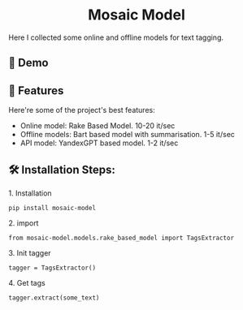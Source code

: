 <h1 align="center" id="title">Mosaic Model</h1>

<p id="description">Here I collected some online and offline models for text tagging.</p>

<h2>🚀 Demo</h2>

[]()



<h2>🧐 Features</h2>

Here're some of the project's best features:

*   Online model: Rake Based Model. 10-20 it/sec
*   Offline models: Bart based model with summarisation. 1-5 it/sec
*   API model: YandexGPT based model. 1-2 it/sec

<h2>🛠️ Installation Steps:</h2>

<p>1. Installation</p>

```
pip install mosaic-model
```

<p>2. import</p>

```
from mosaic-model.models.rake_based_model import TagsExtractor
```

<p>3. Init tagger</p>

```
tagger = TagsExtractor()
```

<p>4. Get tags</p>

```
tagger.extract(some_text)
```
